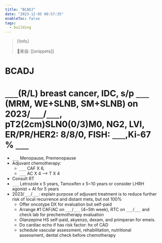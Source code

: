```yaml
---
title: "BCADJ"
date: "2023-12-05 09:57:35"
enableToc: false
tags:
  - building
---
```

> [!info]
>
> 🌱來自: [[snippets]]
# BCADJ
# `___`(R/L) breast cancer, IDC, s/p `___` (MRM, WE+SLNB, SM+SLNB) on 2023/`___`/`___`, pT2(2cm)SLN0(0/3)M0, NG2, LVI, ER/PR/HER2: 8/8/0, FISH: `___`,Ki-67 % `___`
- `___` Menopause, Premenopause
- Adjuvant chemotherapy:
  - `___` CAF X 6,
  - `___` AC X 4 --> T X 4
- Consult RT
- `___` Letrozole x 5 years, Tamoxifen x 5~10 years or consider LHRH agonist + AI for 5 years
- 2023/`___`/`___`: explain purpose of adjuvant treatment is to reduce further risk of local recurrence and distant mets, but not 100%
  - Offer oncotype DX for evaluation but self-paid
  - Arrange #1 CAF/AC on `___`/`___` (4~5th week), RTC on `___`/`___` and check lab for prechemotherapy evaluation
  - Olanzepine HS self-paid, akyenzo, dexam, and primperan for emeis.
  - Do cardiac echo if has risk factor: hx of CAD
  - schedule vascular assessment, rehabilitation, nutritional assessment, dental check before chemotherapy
